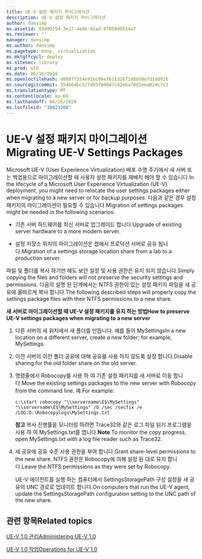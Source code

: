 ```yaml
---
title: UE-V 설정 패키지 마이그레이션
description: UE-V 설정 패키지 마이그레이션
author: dansimp
ms.assetid: 93d99254-3e17-4e96-92ad-87059d8554a7
ms.reviewer: ''
manager: dansimp
ms.author: dansimp
ms.pagetype: mdop, virtualization
ms.mktglfcycl: deploy
ms.sitesec: library
ms.prod: w10
ms.date: 06/16/2016
ms.openlocfilehash: d0087f334e916c06e7611d2671d0b50e7d1dd916
ms.sourcegitcommit: 354664bc527d93f80687cd2eba70d1eea024c7c3
ms.translationtype: MT
ms.contentlocale: ko-KR
ms.lasthandoff: 06/26/2020
ms.locfileid: "10823208"
---
```

# <span data-ttu-id="cdcc1-103">UE-V 설정 패키지 마이그레이션</span><span class="sxs-lookup"><span data-stu-id="cdcc1-103">Migrating UE-V Settings Packages</span></span>


<span data-ttu-id="cdcc1-104">Microsoft UE-V (User Experience Virtualization) 배포 수명 주기에서 새 서버 또는 백업용으로 마이그레이션할 때 사용자 설정 패키지를 재배치 해야 할 수 있습니다.</span><span class="sxs-lookup"><span data-stu-id="cdcc1-104">In the lifecycle of a Microsoft User Experience Virtualization (UE-V) deployment, you might need to relocate the user settings packages either when migrating to a new server or for backup purposes.</span></span> <span data-ttu-id="cdcc1-105">다음과 같은 경우 설정 패키지의 마이그레이션이 필요할 수 있습니다.</span><span class="sxs-lookup"><span data-stu-id="cdcc1-105">Migration of settings packages might be needed in the following scenarios:</span></span>

-   <span data-ttu-id="cdcc1-106">기존 서버 하드웨어를 최신 서버로 업그레이드 합니다.</span><span class="sxs-lookup"><span data-stu-id="cdcc1-106">Upgrade of existing server hardware to a more modern server.</span></span>

-   <span data-ttu-id="cdcc1-107">설정 저장소 위치의 마이그레이션은 랩에서 프로덕션 서버로 공유 됩니다.</span><span class="sxs-lookup"><span data-stu-id="cdcc1-107">Migration of a settings storage location share from a lab to a production server.</span></span>

<span data-ttu-id="cdcc1-108">파일 및 폴더를 복사 하기만 해도 보안 설정 및 사용 권한은 유지 되지 않습니다.</span><span class="sxs-lookup"><span data-stu-id="cdcc1-108">Simply copying the files and folders will not preserve the security settings and permissions.</span></span> <span data-ttu-id="cdcc1-109">다음의 설명 된 단계에서는 NTFS 권한이 있는 설정 패키지 파일을 새 공유에 올바르게 복사 합니다.</span><span class="sxs-lookup"><span data-stu-id="cdcc1-109">The following described steps will properly copy the settings package files with their NTFS permissions to a new share.</span></span>

**<span data-ttu-id="cdcc1-110">새 서버로 마이그레이션할 때 UE-V 설정 패키지를 유지 하는 방법</span><span class="sxs-lookup"><span data-stu-id="cdcc1-110">How to preserve UE-V settings packages when migrating to a new server</span></span>**

1.  <span data-ttu-id="cdcc1-111">다른 서버의 새 위치에서 새 폴더를 만듭니다. 예를 들어 MySettings</span><span class="sxs-lookup"><span data-stu-id="cdcc1-111">In a new location on a different server, create a new folder; for example, MySettings.</span></span>

2.  <span data-ttu-id="cdcc1-112">이전 서버의 이전 폴더 공유에 대해 공유를 사용 하지 않도록 설정 합니다.</span><span class="sxs-lookup"><span data-stu-id="cdcc1-112">Disable sharing for the old folder share on the old server.</span></span>

3.  <span data-ttu-id="cdcc1-113">명령줄에서 Robocopy를 사용 하 여 기존 설정 패키지를 새 서버로 이동 합니다.</span><span class="sxs-lookup"><span data-stu-id="cdcc1-113">Move the existing settings packages to the new server with Robocopy from the command line.</span></span> <span data-ttu-id="cdcc1-114">예:</span><span class="sxs-lookup"><span data-stu-id="cdcc1-114">For example:</span></span>

    ``` syntax
    c:\start robocopy "\\servername\E$\MySettings" "\\servername\E$\MySettings" /b /sec /secfix /e /LOG:D:\Robocopylogs\MySettings.txt
    ```

    <span data-ttu-id="cdcc1-115">**참고**  복사 진행률을 모니터링 하려면 Trace32와 같은 로그 파일 읽기 프로그램을 사용 하 여 MySettings.txt를 엽니다.</span><span class="sxs-lookup"><span data-stu-id="cdcc1-115">**Note** To monitor the copy progress, open MySettings.txt with a log file reader such as Trace32.</span></span>

     

4.  <span data-ttu-id="cdcc1-116">새 공유에 공유 수준 사용 권한을 부여 합니다.</span><span class="sxs-lookup"><span data-stu-id="cdcc1-116">Grant share-level permissions to the new share.</span></span> <span data-ttu-id="cdcc1-117">NTFS 권한은 Robocopy에 의해 설정 된 대로 유지 합니다.</span><span class="sxs-lookup"><span data-stu-id="cdcc1-117">Leave the NTFS permissions as they were set by Robocopy.</span></span>

    <span data-ttu-id="cdcc1-118">UE-V 에이전트를 실행 하는 컴퓨터에서 SettingsStoragePath 구성 설정을 새 공유의 UNC 경로로 업데이트 합니다.</span><span class="sxs-lookup"><span data-stu-id="cdcc1-118">On computers that run the UE-V agent, update the SettingsStoragePath configuration setting to the UNC path of the new share.</span></span>

## <span data-ttu-id="cdcc1-119">관련 항목</span><span class="sxs-lookup"><span data-stu-id="cdcc1-119">Related topics</span></span>


[<span data-ttu-id="cdcc1-120">UE-V 1.0 관리</span><span class="sxs-lookup"><span data-stu-id="cdcc1-120">Administering UE-V 1.0</span></span>](administering-ue-v-10.md)

[<span data-ttu-id="cdcc1-121">UE-V 1.0 작업</span><span class="sxs-lookup"><span data-stu-id="cdcc1-121">Operations for UE-V 1.0</span></span>](operations-for-ue-v-10.md)

 

 





